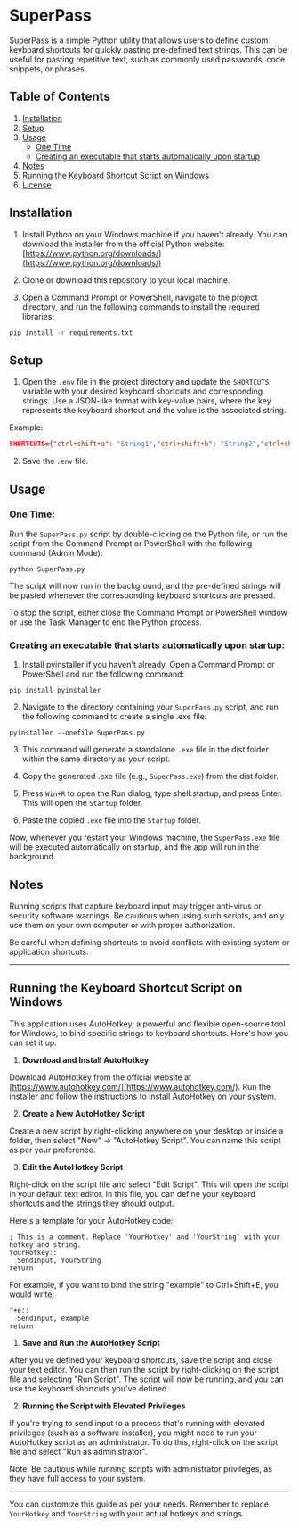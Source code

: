 # SuperPass

SuperPass is a simple Python utility that allows users to define custom keyboard shortcuts for quickly pasting pre-defined text strings. This can be useful for pasting repetitive text, such as commonly used passwords, code snippets, or phrases.

## Table of Contents

1. [Installation](#installation)
2. [Setup](#setup)
3. [Usage](#usage)
   - [One Time](#one-time)
   - [Creating an executable that starts automatically upon startup](#creating-an-executable-that-starts-automatically-upon-startup)
4. [Notes](#notes)
5. [Running the Keyboard Shortcut Script on Windows](#running-the-keyboard-shortcut-script-on-windows)
6. [License](#license)

## Installation

1. Install Python on your Windows machine if you haven't already. You can download the installer from the official Python website: [https://www.python.org/downloads/](https://www.python.org/downloads/)

2. Clone or download this repository to your local machine.

3. Open a Command Prompt or PowerShell, navigate to the project directory, and run the following commands to install the required libraries:

```bash
pip install -r requirements.txt
```


## Setup

1. Open the `.env` file in the project directory and update the `SHORTCUTS` variable with your desired keyboard shortcuts and corresponding strings. Use a JSON-like format with key-value pairs, where the key represents the keyboard shortcut and the value is the associated string.

Example:

```json
SHORTCUTS={"ctrl+shift+a": "String1","ctrl+shift+b": "String2","ctrl+shift+c": "String3"}
```

2. Save the `.env` file.

## Usage

### One Time:

Run the `SuperPass.py` script by double-clicking on the Python file, or run the script from the Command Prompt or PowerShell with the following command (Admin Mode):

```
python SuperPass.py
```


The script will now run in the background, and the pre-defined strings will be pasted whenever the corresponding keyboard shortcuts are pressed.

To stop the script, either close the Command Prompt or PowerShell window or use the Task Manager to end the Python process.

### Creating an executable that starts automatically upon startup:

1. Install pyinstaller if you haven't already. Open a Command Prompt or PowerShell and run the following command:

```
pip install pyinstaller
```


2. Navigate to the directory containing your `SuperPass.py` script, and run the following command to create a single .exe file:

```
pyinstaller --onefile SuperPass.py
```


3. This command will generate a standalone `.exe` file in the dist folder within the same directory as your script.

4. Copy the generated .exe file (e.g., `SuperPass.exe`) from the dist folder.

5. Press `Win+R` to open the Run dialog, type shell:startup, and press Enter. This will open the `Startup` folder.

6. Paste the copied `.exe` file into the `Startup` folder.

Now, whenever you restart your Windows machine, the `SuperPass.exe` file will be executed automatically on startup, and the app will run in the background.

## Notes

Running scripts that capture keyboard input may trigger anti-virus or security software warnings. Be cautious when using such scripts, and only use them on your own computer or with proper authorization.

Be careful when defining shortcuts to avoid conflicts with existing system or application shortcuts.

---

## Running the Keyboard Shortcut Script on Windows

This application uses AutoHotkey, a powerful and flexible open-source tool for Windows, to bind specific strings to keyboard shortcuts. Here's how you can set it up:

1. **Download and Install AutoHotkey**

Download AutoHotkey from the official website at [https://www.autohotkey.com/](https://www.autohotkey.com/). Run the installer and follow the instructions to install AutoHotkey on your system.

2. **Create a New AutoHotkey Script**

Create a new script by right-clicking anywhere on your desktop or inside a folder, then select "New" -> "AutoHotkey Script". You can name this script as per your preference.

3. **Edit the AutoHotkey Script**

Right-click on the script file and select "Edit Script". This will open the script in your default text editor. In this file, you can define your keyboard shortcuts and the strings they should output.

Here's a template for your AutoHotkey code:

```autohotkey
; This is a comment. Replace 'YourHotkey' and 'YourString' with your hotkey and string.
YourHotkey::
  SendInput, YourString
return
```

For example, if you want to bind the string "example" to Ctrl+Shift+E, you would write:

```autohotkey
^+e::
  SendInput, example
return
```

1. **Save and Run the AutoHotkey Script**

After you've defined your keyboard shortcuts, save the script and close your text editor. You can then run the script by right-clicking on the script file and selecting "Run Script". The script will now be running, and you can use the keyboard shortcuts you've defined.

2. **Running the Script with Elevated Privileges**

If you're trying to send input to a process that's running with elevated privileges (such as a software installer), you might need to run your AutoHotkey script as an administrator. To do this, right-click on the script file and select "Run as administrator".

Note: Be cautious while running scripts with administrator privileges, as they have full access to your system.

---

You can customize this guide as per your needs. Remember to replace `YourHotkey` and `YourString` with your actual hotkeys and strings.
